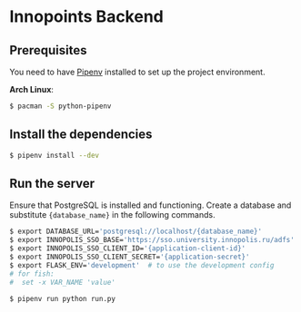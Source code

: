 # Innopoints Backend

## Prerequisites

You need to have [Pipenv](https://github.com/pypa/pipenv) installed to set up the project environment.

**Arch Linux**:
```bash
$ pacman -S python-pipenv
```

## Install the dependencies

```bash
$ pipenv install --dev
```

## Run the server
Ensure that PostgreSQL is installed and functioning. Create a database and substitute `{database_name}` in the following commands.

```bash
$ export DATABASE_URL='postgresql://localhost/{database_name}'
$ export INNOPOLIS_SSO_BASE='https://sso.university.innopolis.ru/adfs'
$ export INNOPOLIS_SSO_CLIENT_ID='{application-client-id}'
$ export INNOPOLIS_SSO_CLIENT_SECRET='{application-secret}'
$ export FLASK_ENV='development'  # to use the development config
# for fish:
#  set -x VAR_NAME 'value'

$ pipenv run python run.py
```
